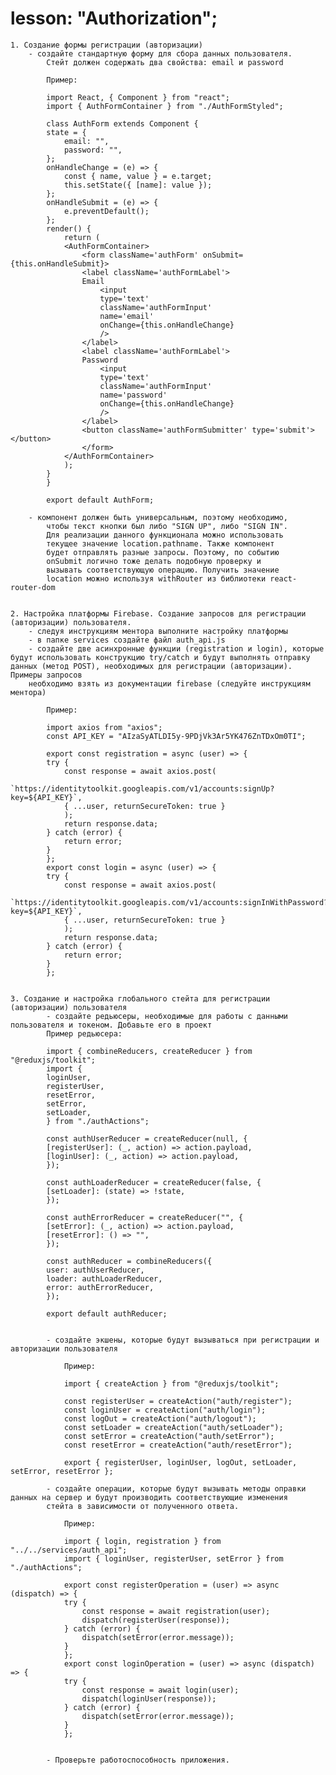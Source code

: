 # lesson: "Authorization";

    1. Создание формы регистрации (авторизации)
        - создайте стандартную форму для сбора данных пользователя.
            Стейт должен содержать два свойства: email и password

            Пример:

            import React, { Component } from "react";
            import { AuthFormContainer } from "./AuthFormStyled";

            class AuthForm extends Component {
            state = {
                email: "",
                password: "",
            };
            onHandleChange = (e) => {
                const { name, value } = e.target;
                this.setState({ [name]: value });
            };
            onHandleSubmit = (e) => {
                e.preventDefault();
            };
            render() {
                return (
                <AuthFormContainer>
                    <form className='authForm' onSubmit={this.onHandleSubmit}>
                    <label className='authFormLabel'>
                    Email
                        <input
                        type='text'
                        className='authFormInput'
                        name='email'
                        onChange={this.onHandleChange}
                        />
                    </label>
                    <label className='authFormLabel'>
                    Password
                        <input
                        type='text'
                        className='authFormInput'
                        name='password'
                        onChange={this.onHandleChange}
                        />
                    </label>
                    <button className='authFormSubmitter' type='submit'></button>
                    </form>
                </AuthFormContainer>
                );
            }
            }

            export default AuthForm;

        - компонент должен быть универсальным, поэтому необходимо,
            чтобы текст кнопки был либо "SIGN UP", либо "SIGN IN".
            Для реализации данного функционала можно использовать
            текущее значение location.pathname. Также компонент
            будет отправлять разные запросы. Поэтому, по событию
            onSubmit логично тоже делать подобную проверку и
            вызывать соответствующую операцию. Получить значение
            location можно используя withRouter из библиотеки react-router-dom


    2. Настройка платформы Firebase. Создание запросов для регистрации (авторизации) пользователя.
        - следуя инструкциям ментора выполните настройку платформы
        - в папке services создайте файл auth_api.js
        - создайте две асинхронные функции (registration и login), которые будут использовать конструкцию try/catch и будут выполнять отправку данных (метод POST), необходимых для регистрации (авторизации). Примеры запросов
        необходимо взять из документации firebase (следуйте инструкциям ментора)

            Пример:

            import axios from "axios";
            const API_KEY = "AIzaSyATLDI5y-9PDjVk3Ar5YK476ZnTDxOm0TI";

            export const registration = async (user) => {
            try {
                const response = await axios.post(
                `https://identitytoolkit.googleapis.com/v1/accounts:signUp?key=${API_KEY}`,
                { ...user, returnSecureToken: true }
                );
                return response.data;
            } catch (error) {
                return error;
            }
            };
            export const login = async (user) => {
            try {
                const response = await axios.post(
                `https://identitytoolkit.googleapis.com/v1/accounts:signInWithPassword?key=${API_KEY}`,
                { ...user, returnSecureToken: true }
                );
                return response.data;
            } catch (error) {
                return error;
            }
            };


    3. Создание и настройка глобального стейта для регистрации (авторизации) пользователя
            - создайте редьюсеры, необходимые для работы с данными пользователя и токеном. Добавьте его в проект
            Пример редьюсера:

            import { combineReducers, createReducer } from "@reduxjs/toolkit";
            import {
            loginUser,
            registerUser,
            resetError,
            setError,
            setLoader,
            } from "./authActions";

            const authUserReducer = createReducer(null, {
            [registerUser]: (_, action) => action.payload,
            [loginUser]: (_, action) => action.payload,
            });

            const authLoaderReducer = createReducer(false, {
            [setLoader]: (state) => !state,
            });

            const authErrorReducer = createReducer("", {
            [setError]: (_, action) => action.payload,
            [resetError]: () => "",
            });

            const authReducer = combineReducers({
            user: authUserReducer,
            loader: authLoaderReducer,
            error: authErrorReducer,
            });

            export default authReducer;


            - создайте экшены, которые будут вызываться при регистрации и авторизации пользователя

                Пример:

                import { createAction } from "@reduxjs/toolkit";

                const registerUser = createAction("auth/register");
                const loginUser = createAction("auth/login");
                const logOut = createAction("auth/logout");
                const setLoader = createAction("auth/setLoader");
                const setError = createAction("auth/setError");
                const resetError = createAction("auth/resetError");

                export { registerUser, loginUser, logOut, setLoader, setError, resetError };

            - создайте операции, которые будут вызывать методы оправки данных на сервер и будут производить соответствующие изменения
            стейта в зависимости от полученного ответа.

                Пример:

                import { login, registration } from "../../services/auth_api";
                import { loginUser, registerUser, setError } from "./authActions";

                export const registerOperation = (user) => async (dispatch) => {
                try {
                    const response = await registration(user);
                    dispatch(registerUser(response));
                } catch (error) {
                    dispatch(setError(error.message));
                }
                };
                export const loginOperation = (user) => async (dispatch) => {
                try {
                    const response = await login(user);
                    dispatch(loginUser(response));
                } catch (error) {
                    dispatch(setError(error.message));
                }
                };


            - Проверьте работоспособность приложения.
